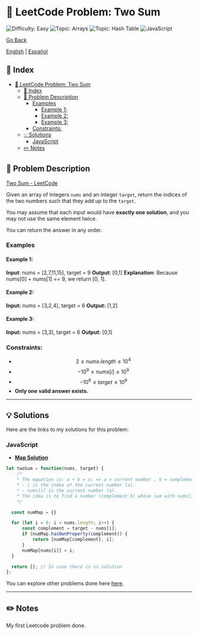 # 🤔 LeetCode Problem: Two Sum
![Difficulty: Easy](https://img.shields.io/badge/Difficulty-Easy-brightgreen)
![Topic: Arrays](https://img.shields.io/badge/Topic-Arrays-blue)
![Topic: Hash Table](https://img.shields.io/badge/Topic-Hash_Table-blue)
![JavaScript](https://img.shields.io/badge/language-JavaScript-yellow)

[Go Back](../README.md)

[English](./1.TwoSum.md) | [Español](./1.TwoSum-es.md)

## 📝 Index
- [🤔 LeetCode Problem: Two Sum](#-leetcode-problem-two-sum)
  - [📝 Index](#-index)
  - [📖 Problem Description](#-problem-description)
    - [Examples](#examples)
      - [Example 1:](#example-1)
      - [Example 2:](#example-2)
      - [Example 3:](#example-3)
    - [Constraints:](#constraints)
  - [💡 Solutions](#-solutions)
    - [JavaScript](#javascript)
  - [✏️ Notes](#️-notes)

## 📖 Problem Description

[Two Sum - LeetCode](https://leetcode.com/problems/two-sum/description/)

Given an array of integers `nums` and an integer `target`, return the indices of the two numbers such that they add up to the `target`.

You may assume that each input would have **exactly one **solution****, and you may not use the same element twice.

You can return the answer in any order.

### Examples

#### Example 1:
**Input**: nums = [2,7,11,15], target = 9
**Output**: [0,1]
**Explanation**: Because nums[0] + nums[1] == 9, we return [0, 1].


#### Example 2:
**Input:**
nums = [3,2,4], target = 6
**Output:**
[1,2]


#### Example 3:
**Input:**
nums = [3,3], target = 6
**Output:**
[0,1]


### Constraints:
- $$2 \leq nums.length \leq 10^4$$
- $$-10^9 \leq nums[i] \leq 10^9$$
- $$-10^9 \leq target \leq 10^9$$
- **Only one valid answer exists.**

---

## 💡 Solutions
Here are the links to my solutions for this problem:

### JavaScript

- **[Map Solution](../solutions/JavaScript/1.TwoSum/README.md)**
````javascript
let twoSum = function(nums, target) {
    /*
    * The equation is: a + b = x; => a = current number , b = complement, x = target.
    * - i is the index of the current number (a).
    * - nums[i] is the current number (a).
    * The idea is to find a number (complement b) whose sum with nums[i] equals the target.
    */

  const numMap = {}

  for (let i = 0; i < nums.length; i++) {
      const complement = target - nums[i];
      if (numMap.hasOwnProperty(complement)) {
          return [numMap[complement], i];
      }
      numMap[nums[i]] = i;
  }

  return []; // In case there is no solution
};
````

You can explore other problems done here [here](https://github.com/Daniel-Paez-Rojas/leetcode.git).

---

## ✏️ Notes

My first Leetcode problem done.
